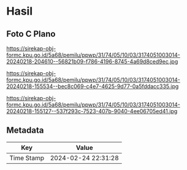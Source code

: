 # Hasil

## Foto C Plano

https://sirekap-obj-formc.kpu.go.id/5a68/pemilu/ppwp/31/74/05/10/03/3174051003014-20240218-204610--56821b09-f786-4196-8745-4a69d8ced9ec.jpg

https://sirekap-obj-formc.kpu.go.id/5a68/pemilu/ppwp/31/74/05/10/03/3174051003014-20240218-155534--bec8c069-c4e7-4625-9d77-0a5fddacc335.jpg

https://sirekap-obj-formc.kpu.go.id/5a68/pemilu/ppwp/31/74/05/10/03/3174051003014-20240218-155127--537f293c-7523-407b-9040-4ee06705ed41.jpg


## Metadata

| Key        | Value               |
| ---------- | ------------------- |
| Time Stamp | 2024-02-24 22:31:28 |



